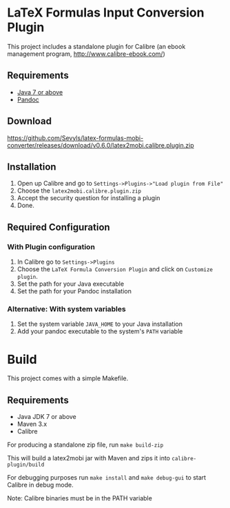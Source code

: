 LaTeX Formulas Input Conversion Plugin
======================================

This project includes a standalone plugin for Calibre (an ebook management program, http://www.calibre-ebook.com/)

## Requirements

* [Java 7 or above](http://java.com)
* [Pandoc](http://johnmacfarlane.net/pandoc/)

## Download

https://github.com/Sevyls/latex-formulas-mobi-converter/releases/download/v0.6.0/latex2mobi.calibre.plugin.zip

## Installation

1. Open up Calibre and go to `Settings->Plugins->"Load plugin from File"`
2. Choose the `latex2mobi.calibre.plugin.zip`
3. Accept the security question for installing a plugin
4. Done.

## Required Configuration

### With Plugin configuration

1. In Calibre go to `Settings->Plugins`
2. Choose the `LaTeX Formula Conversion Plugin` and click on `Customize plugin`.
3. Set the path for your Java executable
4. Set the path for your Pandoc installation

### Alternative: With system variables

1. Set the system variable `JAVA_HOME` to your Java installation
2. Add your pandoc executable to the system's `PATH` variable


# Build 

This project comes with a simple Makefile.

## Requirements

* Java JDK 7 or above
* Maven 3.x
* Calibre

For producing a standalone zip file, run ``make build-zip``

This will build a latex2mobi jar with Maven and zips it into ``calibre-plugin/build``

For debugging purposes run ``make install`` and ``make debug-gui`` to start Calibre in debug mode.

Note: Calibre binaries must be in the PATH variable



